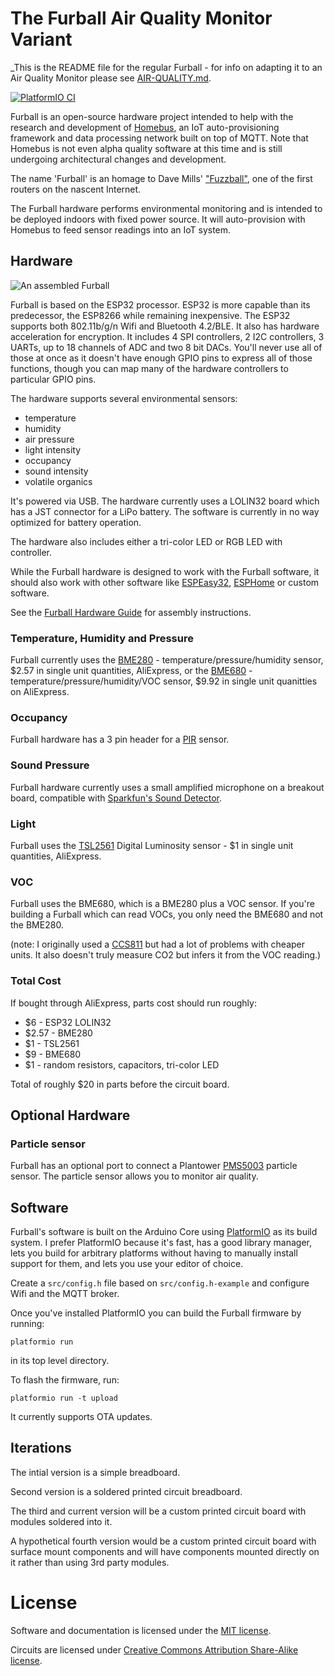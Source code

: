 # The Furball Air Quality Monitor Variant

_This is the README file for the regular Furball - for info on adapting it to an Air Quality Monitor please see [AIR-QUALITY.md](AIR-QUALITY.md).

[![PlatformIO CI](https://github.com/romkey/furball-air-quality/actions/workflows/main.yml/badge.svg)](https://github.com/romkey/furball-air-quality/actions/workflows/main.yml)

Furball is an open-source hardware project intended to help with the research and development of [Homebus](https://github.com/HomeBusProjects), an IoT auto-provisioning framework and data processing network built on top of MQTT. Note that Homebus is not even alpha quality software at this time and is still undergoing architectural changes and development.

The name 'Furball' is an homage to Dave Mills' ["Fuzzball"](https://en.wikipedia.org/wiki/Fuzzball_router), one of the first routers on the nascent Internet.

The Furball hardware performs environmental monitoring and is intended to be deployed indoors with fixed power source. It will auto-provision with Homebus to feed sensor readings into an IoT system.

## Hardware

![An assembled Furball](docs/img/furballv3.jpg)

Furball is based on the ESP32 processor. ESP32 is more capable than its predecessor, the ESP8266 while remaining inexpensive. The ESP32 supports both 802.11b/g/n Wifi and Bluetooth 4.2/BLE. It also has hardware acceleration for encryption. It includes 4 SPI controllers, 2 I2C controllers, 3 UARTs, up to 18 channels of ADC and two 8 bit DACs. You'll never use all of those at once as it doesn't have enough GPIO pins to express all of those functions, though you can map many of the hardware controllers to particular GPIO pins.

The hardware supports several environmental sensors:
- temperature
- humidity
- air pressure 
- light intensity
- occupancy 
- sound intensity
- volatile organics

It's powered via USB. The hardware currently uses a LOLIN32 board which has a JST connector for a LiPo battery. The software is currently in no way optimized for battery operation.

The hardware also includes either a tri-color LED or RGB LED with controller.

While the Furball hardware is designed to work with the Furball software, it should also work with other software like [ESPEasy32](https://www.letscontrolit.com/wiki/index.php?title=ESPEasy32), [ESPHome](https://esphome.io/) or custom software.

See the [Furball Hardware Guide](HARDWARE.md) for assembly instructions.

### Temperature, Humidity and Pressure

Furball currently uses the [BME280](https://www.bosch-sensortec.com/products/environmental-sensors/humidity-sensors-bme280/) - temperature/pressure/humidity sensor, $2.57 in single unit quantities, AliExpress, or the [BME680](https://www.bosch-sensortec.com/products/environmental-sensors/gas-sensors-bme680/) - temperature/pressure/humidity/VOC sensor, $9.92 in single unit quanitties on AliExpress.

### Occupancy

Furball hardware has a 3 pin header for a [PIR](https://en.wikipedia.org/wiki/Passive_infrared_sensor) sensor.

### Sound Pressure

Furball hardware currently uses a small amplified microphone on a breakout board, compatible with [Sparkfun's Sound Detector](https://www.sparkfun.com/products/12642).

### Light

Furball uses the [TSL2561](https://ams.com/tsl2561)  Digital Luminosity sensor - $1 in single unit quantities, AliExpress.

### VOC

Furball uses the BME680, which is a BME280 plus a VOC sensor. If you're building a Furball which can read VOCs, you only need the BME680 and not the BME280.

(note: I originally used a [CCS811](https://ams.com/ccs811) but had a lot of problems with cheaper units. It also doesn't truly measure CO2 but infers it from the VOC reading.)

### Total Cost

If bought through AliExpress, parts cost should run roughly:
- $6 - ESP32 LOLIN32
- $2.57 - BME280
- $1 - TSL2561
- $9 - BME680
- $1 - random resistors, capacitors, tri-color LED

Total of roughly $20 in parts before the circuit board.

## Optional Hardware

### Particle sensor

Furball has an optional port to connect a Plantower [PMS5003](http://www.plantower.com/en/content/?108.html) particle sensor. The particle sensor allows you to monitor air quality.

## Software

Furball's software is built on the Arduino Core using [PlatformIO](https://platformio.org/) as its build system. I prefer PlatformIO because it's fast, has a good library manager, lets you build for arbitrary platforms without having to manually install support for them, and lets you use your editor of choice.

Create a `src/config.h` file based on `src/config.h-example` and configure Wifi and the MQTT broker.

Once you've installed PlatformIO you can build the Furball firmware by running:
```
platformio run
```

in its top level directory.

To flash the firmware, run:
```
platformio run -t upload
```

It currently supports OTA updates.

## Iterations

The intial version is a simple breadboard.

Second version is a soldered printed circuit breadboard.

The third and current version will be a custom printed circuit board with modules soldered into it.

A hypothetical fourth version would be a custom printed circuit board with surface mount components and will have components mounted directly on it rather than using 3rd party modules.


# License

Software and documentation is licensed under the [MIT license](https://romkey.mit-license.org/).

Circuits are licensed under [Creative Commons Attribution Share-Alike license](https://creativecommons.org/licenses/by-sa/4.0). 
